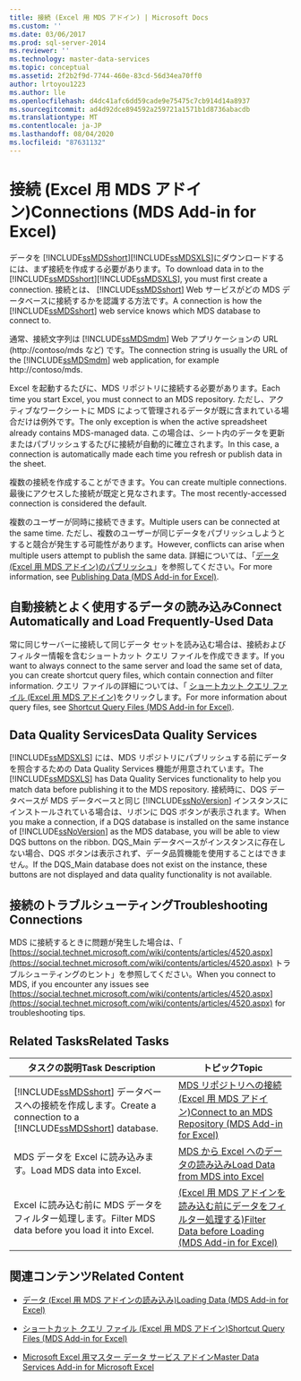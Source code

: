 ```yaml
---
title: 接続 (Excel 用 MDS アドイン) | Microsoft Docs
ms.custom: ''
ms.date: 03/06/2017
ms.prod: sql-server-2014
ms.reviewer: ''
ms.technology: master-data-services
ms.topic: conceptual
ms.assetid: 2f2b2f9d-7744-460e-83cd-56d34ea70ff0
author: lrtoyou1223
ms.author: lle
ms.openlocfilehash: d4dc41afc6dd59cade9e75475c7cb914d14a8937
ms.sourcegitcommit: ad4d92dce894592a259721a1571b1d8736abacdb
ms.translationtype: MT
ms.contentlocale: ja-JP
ms.lasthandoff: 08/04/2020
ms.locfileid: "87631132"
---
```

# <a name="connections-mds-add-in-for-excel"></a><span data-ttu-id="ea0fb-102">接続 (Excel 用 MDS アドイン)</span><span class="sxs-lookup"><span data-stu-id="ea0fb-102">Connections (MDS Add-in for Excel)</span></span>
  <span data-ttu-id="ea0fb-103">データを [!INCLUDE[ssMDSshort](../../includes/ssmdsshort-md.md)][!INCLUDE[ssMDSXLS](../../includes/ssmdsxls-md.md)]にダウンロードするには、まず接続を作成する必要があります。</span><span class="sxs-lookup"><span data-stu-id="ea0fb-103">To download data in to the [!INCLUDE[ssMDSshort](../../includes/ssmdsshort-md.md)][!INCLUDE[ssMDSXLS](../../includes/ssmdsxls-md.md)], you must first create a connection.</span></span> <span data-ttu-id="ea0fb-104">接続とは、 [!INCLUDE[ssMDSshort](../../includes/ssmdsshort-md.md)] Web サービスがどの MDS データベースに接続するかを認識する方法です。</span><span class="sxs-lookup"><span data-stu-id="ea0fb-104">A connection is how the [!INCLUDE[ssMDSshort](../../includes/ssmdsshort-md.md)] web service knows which MDS database to connect to.</span></span>  
  
 <span data-ttu-id="ea0fb-105">通常、接続文字列は [!INCLUDE[ssMDSmdm](../../includes/ssmdsmdm-md.md)] Web アプリケーションの URL (http://contoso/mds など) です。</span><span class="sxs-lookup"><span data-stu-id="ea0fb-105">The connection string is usually the URL of the [!INCLUDE[ssMDSmdm](../../includes/ssmdsmdm-md.md)] web application, for example http://contoso/mds.</span></span>  
  
 <span data-ttu-id="ea0fb-106">Excel を起動するたびに、MDS リポジトリに接続する必要があります。</span><span class="sxs-lookup"><span data-stu-id="ea0fb-106">Each time you start Excel, you must connect to an MDS repository.</span></span> <span data-ttu-id="ea0fb-107">ただし、アクティブなワークシートに MDS によって管理されるデータが既に含まれている場合だけは例外です。</span><span class="sxs-lookup"><span data-stu-id="ea0fb-107">The only exception is when the active spreadsheet already contains MDS-managed data.</span></span> <span data-ttu-id="ea0fb-108">この場合は、シート内のデータを更新またはパブリッシュするたびに接続が自動的に確立されます。</span><span class="sxs-lookup"><span data-stu-id="ea0fb-108">In this case, a connection is automatically made each time you refresh or publish data in the sheet.</span></span>  
  
 <span data-ttu-id="ea0fb-109">複数の接続を作成することができます。</span><span class="sxs-lookup"><span data-stu-id="ea0fb-109">You can create multiple connections.</span></span> <span data-ttu-id="ea0fb-110">最後にアクセスした接続が既定と見なされます。</span><span class="sxs-lookup"><span data-stu-id="ea0fb-110">The most recently-accessed connection is considered the default.</span></span>  
  
 <span data-ttu-id="ea0fb-111">複数のユーザーが同時に接続できます。</span><span class="sxs-lookup"><span data-stu-id="ea0fb-111">Multiple users can be connected at the same time.</span></span> <span data-ttu-id="ea0fb-112">ただし、複数のユーザーが同じデータをパブリッシュしようとすると競合が発生する可能性があります。</span><span class="sxs-lookup"><span data-stu-id="ea0fb-112">However, conflicts can arise when multiple users attempt to publish the same data.</span></span> <span data-ttu-id="ea0fb-113">詳細については、「[データ &#40;Excel 用 MDS アドイン&#41;のパブリッシュ](overview-importing-data-from-excel-mds-add-in-for-excel.md)」を参照してください。</span><span class="sxs-lookup"><span data-stu-id="ea0fb-113">For more information, see [Publishing Data &#40;MDS Add-in for Excel&#41;](overview-importing-data-from-excel-mds-add-in-for-excel.md).</span></span>  
  
## <a name="connect-automatically-and-load-frequently-used-data"></a><span data-ttu-id="ea0fb-114">自動接続とよく使用するデータの読み込み</span><span class="sxs-lookup"><span data-stu-id="ea0fb-114">Connect Automatically and Load Frequently-Used Data</span></span>  
 <span data-ttu-id="ea0fb-115">常に同じサーバーに接続して同じデータ セットを読み込む場合は、接続およびフィルター情報を含むショートカット クエリ ファイルを作成できます。</span><span class="sxs-lookup"><span data-stu-id="ea0fb-115">If you want to always connect to the same server and load the same set of data, you can create shortcut query files, which contain connection and filter information.</span></span> <span data-ttu-id="ea0fb-116">クエリ ファイルの詳細については、「 [ショートカット クエリ ファイル (Excel 用 MDS アドイン)](shortcut-query-files-mds-add-in-for-excel.md)をクリックします。</span><span class="sxs-lookup"><span data-stu-id="ea0fb-116">For more information about query files, see [Shortcut Query Files &#40;MDS Add-in for Excel&#41;](shortcut-query-files-mds-add-in-for-excel.md).</span></span>  
  
## <a name="data-quality-services"></a><span data-ttu-id="ea0fb-117">Data Quality Services</span><span class="sxs-lookup"><span data-stu-id="ea0fb-117">Data Quality Services</span></span>  
 <span data-ttu-id="ea0fb-118">[!INCLUDE[ssMDSXLS](../../includes/ssmdsxls-md.md)] には、MDS リポジトリにパブリッシュする前にデータを照合するための Data Quality Services 機能が用意されています。</span><span class="sxs-lookup"><span data-stu-id="ea0fb-118">The [!INCLUDE[ssMDSXLS](../../includes/ssmdsxls-md.md)] has Data Quality Services functionality to help you match data before publishing it to the MDS repository.</span></span> <span data-ttu-id="ea0fb-119">接続時に、DQS データベースが MDS データベースと同じ [!INCLUDE[ssNoVersion](../../includes/ssnoversion-md.md)] インスタンスにインストールされている場合は、リボンに DQS ボタンが表示されます。</span><span class="sxs-lookup"><span data-stu-id="ea0fb-119">When you make a connection, if a DQS database is installed on the same instance of [!INCLUDE[ssNoVersion](../../includes/ssnoversion-md.md)] as the MDS database, you will be able to view DQS buttons on the ribbon.</span></span> <span data-ttu-id="ea0fb-120">DQS_Main データベースがインスタンスに存在しない場合、DQS ボタンは表示されず、データ品質機能を使用することはできません。</span><span class="sxs-lookup"><span data-stu-id="ea0fb-120">If the DQS_Main database does not exist on the instance, these buttons are not displayed and data quality functionality is not available.</span></span>  
  
## <a name="troubleshooting-connections"></a><span data-ttu-id="ea0fb-121">接続のトラブルシューティング</span><span class="sxs-lookup"><span data-stu-id="ea0fb-121">Troubleshooting Connections</span></span>  
 <span data-ttu-id="ea0fb-122">MDS に接続するときに問題が発生した場合は、「 [https://social.technet.microsoft.com/wiki/contents/articles/4520.aspx](https://social.technet.microsoft.com/wiki/contents/articles/4520.aspx) トラブルシューティングのヒント」を参照してください。</span><span class="sxs-lookup"><span data-stu-id="ea0fb-122">When you connect to MDS, if you encounter any issues see [https://social.technet.microsoft.com/wiki/contents/articles/4520.aspx](https://social.technet.microsoft.com/wiki/contents/articles/4520.aspx) for troubleshooting tips.</span></span>  
  
## <a name="related-tasks"></a><span data-ttu-id="ea0fb-123">Related Tasks</span><span class="sxs-lookup"><span data-stu-id="ea0fb-123">Related Tasks</span></span>  
  
|<span data-ttu-id="ea0fb-124">タスクの説明</span><span class="sxs-lookup"><span data-stu-id="ea0fb-124">Task Description</span></span>|<span data-ttu-id="ea0fb-125">トピック</span><span class="sxs-lookup"><span data-stu-id="ea0fb-125">Topic</span></span>|  
|----------------------|-----------|  
|<span data-ttu-id="ea0fb-126">[!INCLUDE[ssMDSshort](../../includes/ssmdsshort-md.md)] データベースへの接続を作成します。</span><span class="sxs-lookup"><span data-stu-id="ea0fb-126">Create a connection to a [!INCLUDE[ssMDSshort](../../includes/ssmdsshort-md.md)] database.</span></span>|[<span data-ttu-id="ea0fb-127">MDS リポジトリへの接続 (Excel 用 MDS アドイン)</span><span class="sxs-lookup"><span data-stu-id="ea0fb-127">Connect to an MDS Repository &#40;MDS Add-in for Excel&#41;</span></span>](connect-to-an-mds-repository-mds-add-in-for-excel.md)|  
|<span data-ttu-id="ea0fb-128">MDS データを Excel に読み込みます。</span><span class="sxs-lookup"><span data-stu-id="ea0fb-128">Load MDS data into Excel.</span></span>|[<span data-ttu-id="ea0fb-129">MDS から Excel へのデータの読み込み</span><span class="sxs-lookup"><span data-stu-id="ea0fb-129">Load Data from MDS into Excel</span></span>](export-data-to-excel-from-master-data-services.md)|  
|<span data-ttu-id="ea0fb-130">Excel に読み込む前に MDS データをフィルター処理します。</span><span class="sxs-lookup"><span data-stu-id="ea0fb-130">Filter MDS data before you load it into Excel.</span></span>|[<span data-ttu-id="ea0fb-131">&#40;Excel 用 MDS アドインを読み込む前にデータをフィルター処理する&#41;</span><span class="sxs-lookup"><span data-stu-id="ea0fb-131">Filter Data before Loading &#40;MDS Add-in for Excel&#41;</span></span>](filter-data-before-exporting-mds-add-in-for-excel.md)|  
  
## <a name="related-content"></a><span data-ttu-id="ea0fb-132">関連コンテンツ</span><span class="sxs-lookup"><span data-stu-id="ea0fb-132">Related Content</span></span>  
  
-   [<span data-ttu-id="ea0fb-133">データ &#40;Excel 用 MDS アドインの読み込み&#41;</span><span class="sxs-lookup"><span data-stu-id="ea0fb-133">Loading Data &#40;MDS Add-in for Excel&#41;</span></span>](overview-exporting-data-to-excel-mds-add-in-for-excel.md)  
  
-   [<span data-ttu-id="ea0fb-134">ショートカット クエリ ファイル (Excel 用 MDS アドイン)</span><span class="sxs-lookup"><span data-stu-id="ea0fb-134">Shortcut Query Files &#40;MDS Add-in for Excel&#41;</span></span>](shortcut-query-files-mds-add-in-for-excel.md)  
  
-   [<span data-ttu-id="ea0fb-135">Microsoft Excel 用マスター データ サービス アドイン</span><span class="sxs-lookup"><span data-stu-id="ea0fb-135">Master Data Services Add-in for Microsoft Excel</span></span>](master-data-services-add-in-for-microsoft-excel.md)  
  
  
